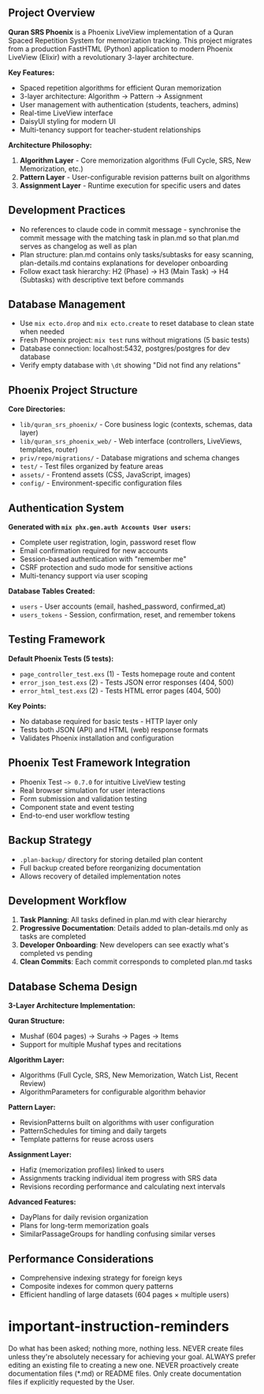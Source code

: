 ## Project Overview

**Quran SRS Phoenix** is a Phoenix LiveView implementation of a Quran Spaced Repetition System for memorization tracking. This project migrates from a production FastHTML (Python) application to modern Phoenix LiveView (Elixir) with a revolutionary 3-layer architecture.

**Key Features:**
- Spaced repetition algorithms for efficient Quran memorization
- 3-layer architecture: Algorithm → Pattern → Assignment
- User management with authentication (students, teachers, admins)  
- Real-time LiveView interface
- DaisyUI styling for modern UI
- Multi-tenancy support for teacher-student relationships

**Architecture Philosophy:**
1. **Algorithm Layer** - Core memorization algorithms (Full Cycle, SRS, New Memorization, etc.)
2. **Pattern Layer** - User-configurable revision patterns built on algorithms
3. **Assignment Layer** - Runtime execution for specific users and dates

## Development Practices

- No references to claude code in commit message - synchronise the commit message with the matching task in plan.md so that plan.md serves as changelog as well as plan
- Plan structure: plan.md contains only tasks/subtasks for easy scanning, plan-details.md contains explanations for developer onboarding
- Follow exact task hierarchy: H2 (Phase) → H3 (Main Task) → H4 (Subtasks) with descriptive text before commands

## Database Management

- Use `mix ecto.drop` and `mix ecto.create` to reset database to clean state when needed
- Fresh Phoenix project: `mix test` runs without migrations (5 basic tests)
- Database connection: localhost:5432, postgres/postgres for dev database
- Verify empty database with `\dt` showing "Did not find any relations"

## Phoenix Project Structure

**Core Directories:**
- `lib/quran_srs_phoenix/` - Core business logic (contexts, schemas, data layer)
- `lib/quran_srs_phoenix_web/` - Web interface (controllers, LiveViews, templates, router)
- `priv/repo/migrations/` - Database migrations and schema changes
- `test/` - Test files organized by feature areas
- `assets/` - Frontend assets (CSS, JavaScript, images)
- `config/` - Environment-specific configuration files

## Authentication System

**Generated with `mix phx.gen.auth Accounts User users`:**
- Complete user registration, login, password reset flow
- Email confirmation required for new accounts
- Session-based authentication with "remember me"
- CSRF protection and sudo mode for sensitive actions
- Multi-tenancy support via user scoping

**Database Tables Created:**
- `users` - User accounts (email, hashed_password, confirmed_at)
- `users_tokens` - Session, confirmation, reset, and remember tokens

## Testing Framework

**Default Phoenix Tests (5 tests):**
- `page_controller_test.exs` (1) - Tests homepage route and content
- `error_json_test.exs` (2) - Tests JSON error responses (404, 500)
- `error_html_test.exs` (2) - Tests HTML error pages (404, 500)

**Key Points:**
- No database required for basic tests - HTTP layer only
- Tests both JSON (API) and HTML (web) response formats
- Validates Phoenix installation and configuration

## Phoenix Test Framework Integration

- Phoenix Test `~> 0.7.0` for intuitive LiveView testing
- Real browser simulation for user interactions
- Form submission and validation testing
- Component state and event testing
- End-to-end user workflow testing

## Backup Strategy

- `.plan-backup/` directory for storing detailed plan content
- Full backup created before reorganizing documentation
- Allows recovery of detailed implementation notes

## Development Workflow

1. **Task Planning**: All tasks defined in plan.md with clear hierarchy
2. **Progressive Documentation**: Details added to plan-details.md only as tasks are completed
3. **Developer Onboarding**: New developers can see exactly what's completed vs pending
4. **Clean Commits**: Each commit corresponds to completed plan.md tasks

## Database Schema Design

**3-Layer Architecture Implementation:**

**Quran Structure:**
- Mushaf (604 pages) → Surahs → Pages → Items
- Support for multiple Mushaf types and recitations

**Algorithm Layer:**
- Algorithms (Full Cycle, SRS, New Memorization, Watch List, Recent Review)
- AlgorithmParameters for configurable algorithm behavior

**Pattern Layer:**
- RevisionPatterns built on algorithms with user configuration
- PatternSchedules for timing and daily targets
- Template patterns for reuse across users

**Assignment Layer:**
- Hafiz (memorization profiles) linked to users
- Assignments tracking individual item progress with SRS data
- Revisions recording performance and calculating next intervals

**Advanced Features:**
- DayPlans for daily revision organization
- Plans for long-term memorization goals
- SimilarPassageGroups for handling confusing similar verses

## Performance Considerations

- Comprehensive indexing strategy for foreign keys
- Composite indexes for common query patterns
- Efficient handling of large datasets (604 pages × multiple users)

# important-instruction-reminders

Do what has been asked; nothing more, nothing less.
NEVER create files unless they're absolutely necessary for achieving your goal.
ALWAYS prefer editing an existing file to creating a new one.
NEVER proactively create documentation files (*.md) or README files. Only create documentation files if explicitly requested by the User.